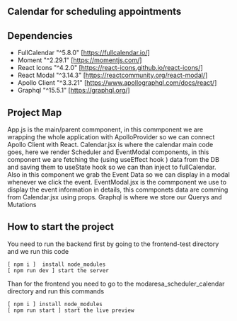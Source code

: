 ## Calendar for scheduling appointments

## Dependencies

- FullCalendar  "^5.8.0"   [https://fullcalendar.io/]
- Moment        "^2.29.1"  [https://momentjs.com/]
- React Icons   "^4.2.0"   [https://react-icons.github.io/react-icons/]
- React Modal   "^3.14.3"  [https://reactcommunity.org/react-modal/]
- Apollo Client "^3.3.21"  [https://www.apollographql.com/docs/react/]
- Graphql       "^15.5.1"  [https://graphql.org/]

## Project Map

App.js is the main/parent commponent, in this commponent we are wrapping the whole application with ApolloProvider so we can connect Apollo Client with React.
Calendar.jsx is where the calendar main code goes, here we render Scheduler and EventModal components, in this component we are fetching the (using useEffect hook ) data from the DB and saving them to useState hook so we can than inject to fullCalendar. Also in this component we grab the Event Data so we can display in a modal whenever we click the event.
EventModal.jsx is the commponent we use to display the event information in details, this commponets data are comming from Calendar.jsx using props.
Graphql is where we store our Querys and Mutations

## How to start the project

You need to run the backend first by going to the frontend-test directory and we run this code

    [ npm i ]  install node_modules
    [ npm run dev ] start the server

Than for the frontend you need to go to the modaresa_scheduler_calendar directory and run this commands

    [ npm i ] install node_modules 
    [ npm run start ] start the live preview



